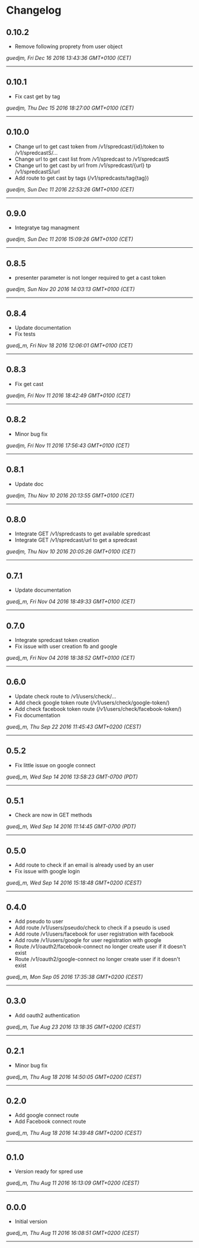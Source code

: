 # Changelog

## 0.10.2

* Remove following proprety from user object

*guedjm, Fri Dec 16 2016 13:43:36 GMT+0100 (CET)*

---
## 0.10.1

* Fix cast get by tag

*guedjm, Thu Dec 15 2016 18:27:00 GMT+0100 (CET)*

---
## 0.10.0

* Change url to get cast token from /v1/spredcast/{id}/token to /v1/spredcastS/...
* Change url to get cast list from /v1/spredcast to /v1/spredcastS
* Change url to get cast by url from /v1/spredcast/{url} tp /v1/spredcastS/url
* Add route to get cast by tags (/v1/spredcasts/tag{tag})

*guedjm, Sun Dec 11 2016 22:53:26 GMT+0100 (CET)*

---
## 0.9.0

* Integratye tag managment

*guedjm, Sun Dec 11 2016 15:09:26 GMT+0100 (CET)*

---
## 0.8.5

* presenter parameter is not longer required to get a cast token

*guedjm, Sun Nov 20 2016 14:03:13 GMT+0100 (CET)*

---
## 0.8.4

* Update documentation
* Fix tests

*guedj_m, Fri Nov 18 2016 12:06:01 GMT+0100 (CET)*

---
## 0.8.3

* Fix get cast

*guedjm, Fri Nov 11 2016 18:42:49 GMT+0100 (CET)*

---
## 0.8.2

* Minor bug fix

*guedjm, Fri Nov 11 2016 17:56:43 GMT+0100 (CET)*

---
## 0.8.1

* Update doc

*guedjm, Thu Nov 10 2016 20:13:55 GMT+0100 (CET)*

---
## 0.8.0

* Integrate GET /v1/spredcasts to get available spredcast
* Integrate GET /v1/spredcast/url to get a spredcast

*guedjm, Thu Nov 10 2016 20:05:26 GMT+0100 (CET)*

---
## 0.7.1

* Update documentation

*guedj_m, Fri Nov 04 2016 18:49:33 GMT+0100 (CET)*

---
## 0.7.0

* Integrate spredcast token creation
* Fix issue with user creation fb and google

*guedj_m, Fri Nov 04 2016 18:38:52 GMT+0100 (CET)*

---
## 0.6.0

* Update check route to /v1/users/check/...
* Add check google token route (/v1/users/check/google-token/)
* Add check facebook token route (/v1/users/check/facebook-token/)
* Fix documentation

*guedj_m, Thu Sep 22 2016 11:45:43 GMT+0200 (CEST)*

---
## 0.5.2

* Fix little issue on google connect

*guedj_m, Wed Sep 14 2016 13:58:23 GMT-0700 (PDT)*

---
## 0.5.1

* Check are now in GET methods

*guedj_m, Wed Sep 14 2016 11:14:45 GMT-0700 (PDT)*

---
## 0.5.0

* Add route to check if an email is already used by an user
* Fix issue with google login

*guedj_m, Wed Sep 14 2016 15:18:48 GMT+0200 (CEST)*

---
## 0.4.0

* Add pseudo to user
* Add route /v1/users/pseudo/check to check if a pseudo is used
* Add route /v1/users/facebook for user registration with facebook
* Add route /v1/users/google for user registration with google
* Route /v1/oauth2/facebook-connect no longer create user if it doesn't exist
* Route /v1/oauth2/google-connect no longer create user if it doesn't exist

*guedj_m, Mon Sep 05 2016 17:35:38 GMT+0200 (CEST)*

---
## 0.3.0

* Add oauth2 authentication

*guedj_m, Tue Aug 23 2016 13:18:35 GMT+0200 (CEST)*

---
## 0.2.1

* Minor bug fix

*guedj_m, Thu Aug 18 2016 14:50:05 GMT+0200 (CEST)*

---
## 0.2.0

* Add google connect route
* Add Facebook connect route

*guedj_m, Thu Aug 18 2016 14:39:48 GMT+0200 (CEST)*

---
## 0.1.0

* Version ready for spred use

*guedj_m, Thu Aug 11 2016 16:13:09 GMT+0200 (CEST)*

---
## 0.0.0

* Initial version

*guedj_m, Thu Aug 11 2016 16:08:51 GMT+0200 (CEST)*

---